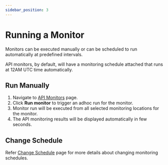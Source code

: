 ```yaml
---
sidebar_position: 3
---
```


# Running a Monitor

Monitors can be executed manually or can be scheduled to run automatically at predefined intervals.

API monitors, by default, will have a monitoring schedule attached that runs at 12AM UTC time automatically.

## Run Manually

1. Navigate to [API Monitors](https://app.devraven.io/app/apiMonitors) page.
2. Click **Run monitor** to trigger an adhoc run for the monitor.
3. Monitor run will be executed from all selected monitoring locations for the monitor.
4. The API monitoring results will be displayed automatically in few seconds.

## Change Schedule

Refer [Change Schedule](/docs/monitor-configuration/change-schedule) page for more details about changing monitoring schedules.